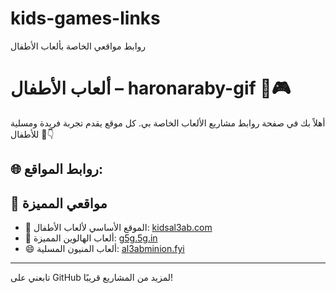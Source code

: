 # kids-games-links
روابط مواقعي الخاصة بألعاب الأطفال
# ألعاب الأطفال – haronaraby-gif 👶🎮

أهلاً بك في صفحة روابط مشاريع الألعاب الخاصة بي. كل موقع يقدم تجربة فريدة ومسلية للأطفال 🚀👇

## 🌐 روابط المواقع:
## 🌟 مواقعي المميزة

- 🧒 الموقع الأساسي لألعاب الأطفال: [kidsal3ab.com](https://www.kidsal3ab.com)
- 🎃 ألعاب الهالوين المميزة: [g5g.5g.in](https://www.g5g.5g.in)
- 😄 ألعاب المنيون المسلية: [al3abminion.fyi](https://www.al3abminion.fyi)


---

تابعني على GitHub لمزيد من المشاريع قريبًا!
